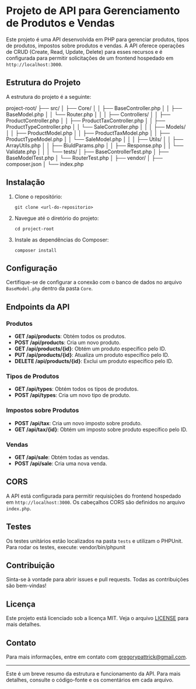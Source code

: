 # Projeto de API para Gerenciamento de Produtos e Vendas

Este projeto é uma API desenvolvida em PHP para gerenciar produtos, tipos de produtos, impostos sobre produtos e vendas. A API oferece operações de CRUD (Create, Read, Update, Delete) para esses recursos e é configurada para permitir solicitações de um frontend hospedado em `http://localhost:3000`.

## Estrutura do Projeto

A estrutura do projeto é a seguinte:

project-root/
├── src/
│ ├── Core/
│ │ ├── BaseController.php
│ │ ├── BaseModel.php
│ │ └── Router.php
│ │
│ ├── Controllers/
│ │ ├── ProductController.php
│ │ ├── ProductTaxController.php
│ │ ├── ProductTypeController.php
│ │ └── SaleController.php
│ │
│ ├── Models/
│ │ ├── ProductModel.php
│ │ ├── ProductTaxModel.php
│ │ ├── ProductTypeModel.php
│ │ └── SaleModel.php
│ │
│ ├── Utils/
│ │ ├── ArrayUtils.php
│ │ ├── BiuldParams.php
│ │ ├── Response.php
│ │ └── Validate.php
│ │
│ └── tests/
│ ├── BaseControllerTest.php
│ ├── BaseModelTest.php
│ └── RouterTest.php
│
├── vendor/
│
├── composer.json
│
└── index.php


## Instalação

1. Clone o repositório:
    ```
    git clone <url-do-repositorio>
    ```
2. Navegue até o diretório do projeto:
    ```
    cd project-root
    ```
3. Instale as dependências do Composer:
    ```
    composer install
    ```

## Configuração

Certifique-se de configurar a conexão com o banco de dados no arquivo `BaseModel.php` dentro da pasta `Core`.

## Endpoints da API

### Produtos

- **GET /api/products**: Obtém todos os produtos.
- **POST /api/products**: Cria um novo produto.
- **GET /api/products/{id}**: Obtém um produto específico pelo ID.
- **PUT /api/products/{id}**: Atualiza um produto específico pelo ID.
- **DELETE /api/products/{id}**: Exclui um produto específico pelo ID.

### Tipos de Produtos

- **GET /api/types**: Obtém todos os tipos de produtos.
- **POST /api/types**: Cria um novo tipo de produto.

### Impostos sobre Produtos

- **POST /api/tax**: Cria um novo imposto sobre produto.
- **GET /api/tax/{id}**: Obtém um imposto sobre produto específico pelo ID.

### Vendas

- **GET /api/sale**: Obtém todas as vendas.
- **POST /api/sale**: Cria uma nova venda.

## CORS

A API está configurada para permitir requisições do frontend hospedado em `http://localhost:3000`. Os cabeçalhos CORS são definidos no arquivo `index.php`.

## Testes

Os testes unitários estão localizados na pasta `tests` e utilizam o PHPUnit. Para rodar os testes, execute:
vendor/bin/phpunit


## Contribuição

Sinta-se à vontade para abrir issues e pull requests. Todas as contribuições são bem-vindas!

## Licença

Este projeto está licenciado sob a licença MIT. Veja o arquivo [LICENSE](LICENSE) para mais detalhes.

## Contato

Para mais informações, entre em contato com [gregorypattrick@gmail.com](mailto:gregorypattrick@gmail.com).

---

Este é um breve resumo da estrutura e funcionamento da API. Para mais detalhes, consulte o código-fonte e os comentários em cada arquivo.